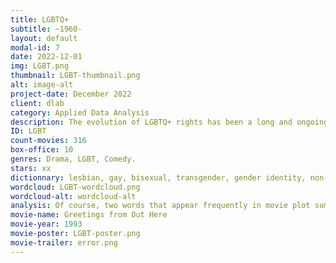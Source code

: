 ```yaml
---
title: LGBTQ+
subtitle: ~1960-
layout: default
modal-id: 7
date: 2022-12-01
img: LGBT.png
thumbnail: LGBT-thumbnail.png
alt: image-alt
project-date: December 2022
client: dlab
category: Applied Data Analysis
description: The evolution of LGBTQ+ rights has been a long and ongoing process throughout history. In many societies, LGBTQ+ individuals have faced discrimination, persecution, and violence because of their sexual orientation or gender identity. However, this last decade, there have been important efforts to promote equality and acceptance for the LGBTQ+ community. In the 20th century, there were a number of major milestones in the fight for LGBTQ+ rights, including the Stonewall riots in 1969, which were a series of protests in response to a police raid in lesbian and gay bars and are considered a turning point in gay liberation and the modern LGBTQ+ rights movement. In the decades since, there have been many legal and cultural changes that have improved the lives of LGBTQ+ people, including the decriminalization of homosexuality in many countries, the growing legalization of same-sex marriage around the world, and the increased representation and visibility of LGBTQ+ people in media and society. Every June, pride month celebrates the LBGTQ+ community, honors the Stonewall riots and celebrates diversity in most countries. Despite these advancements, LGBTQ+ people still face significant discrimination and prejudice in many parts of the world, and the fight for equality and acceptance is still strongly ongoing today. Today, an increasing number of movies promote queer culture and educate the world about gay rights, in the hope of finally normalizing all sexual orientations and gender identities.
ID: LGBT
count-movies: 316
box-office: 10
genres: Drama, LGBT, Comedy.
stars: xx
dictionnary: lesbian, gay, bisexual, transgender, gender identity, non-cisgender, queer, gender variance, homosexuality, gay liberation, stereotype, aids stigma, feminism, gay rights, daughters of bilitis, patriarchal, marginalize.
wordcloud: LGBT-wordcloud.png
wordcloud-alt: wordcloud-alt
analysis: Of course, two words that appear frequently in movie plot summaries describing an LGBTQ+ themed story are “gay” and “lesbian”, for self-explanatory reasons. Then, vocabularies relating to love and relationships are often present in the summaries, for example the words “relationship”, “love”, “family”, “couple”, “together” and “friend” are abundantly used. Words that evoke coming out of the closet, a metaphor used to describe LGBT people’s disclosure of their sexual orientation to themselves and to their entourage, emerge in the word cloud plot such as “father”, “mother” and “tell”. Since a big part of the LGBTQ+ community is defined by sexual orientations, it is also not surprising to find the words “sex” and “sexual” in the plot above.
movie-name: Greetings from Out Here
movie-year: 1993
movie-poster: LGBT-poster.png
movie-trailer: error.png
---
```

